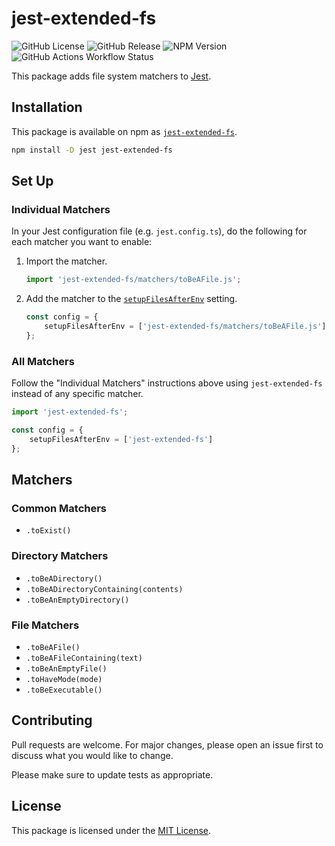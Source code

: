 # jest-extended-fs

![GitHub License](https://img.shields.io/github/license/targendaz2/jest-extended-fs)
![GitHub Release](https://img.shields.io/github/v/release/targendaz2/jest-extended-fs?label=version)
![NPM Version](https://img.shields.io/npm/v/jest-extended-fs?logo=npm&logoColor=%23999999)
![GitHub Actions Workflow Status](https://img.shields.io/github/actions/workflow/status/targendaz2/jest-extended-fs/test.yml?logo=github&label=tests&logoColor=%23999999)

This package adds file system matchers to [Jest](https://jestjs.io).

## Installation

This package is available on npm as [`jest-extended-fs`](https://npmjs.com/package/jest-extended-fs).

```bash
npm install -D jest jest-extended-fs
```

## Set Up

### Individual Matchers

In your Jest configuration file (e.g. `jest.config.ts`), do the following for each matcher you want to enable:

1. Import the matcher.

    ```TypeScript
    import 'jest-extended-fs/matchers/toBeAFile.js';
    ```

2. Add the matcher to the [`setupFilesAfterEnv`](setupFilesAfterEnv) setting.

    ```TypeScript
    const config = {
        setupFilesAfterEnv = ['jest-extended-fs/matchers/toBeAFile.js']
    };
    ```

### All Matchers

Follow the "Individual Matchers" instructions above using `jest-extended-fs` instead of any specific matcher.

```TypeScript
import 'jest-extended-fs';

const config = {
    setupFilesAfterEnv = ['jest-extended-fs']
};
```

## Matchers

### Common Matchers

- `.toExist()`

### Directory Matchers

- `.toBeADirectory()`
- `.toBeADirectoryContaining(contents)`
- `.toBeAnEmptyDirectory()`

### File Matchers

- `.toBeAFile()`
- `.toBeAFileContaining(text)`
- `.toBeAnEmptyFile()`
- `.toHaveMode(mode)`
- `.toBeExecutable()`

## Contributing

Pull requests are welcome. For major changes, please open an issue first
to discuss what you would like to change.

Please make sure to update tests as appropriate.

## License

This package is licensed under the [MIT License](https://github.com/targendaz2/jest-extended-fs/blob/main/LICENSE).
